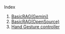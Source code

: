 Index
1. [BasicRAG(Gemini)](RAG/RAG_using_Gemini.ipynb)
2. [BasicRAG(OpenSource)](RAG/RAG_using_OS.ipynb)
3. [Hand Gesture controller](ComputerVision/Hand_control_3D_Object)
